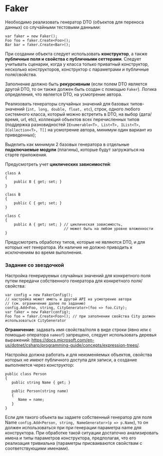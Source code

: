 # Faker

Необходимо реализовать генератор DTO (объектов для переноса данных) со случайными тестовыми данными:

    var faker = new Faker();
    Foo foo = faker.Create<Foo>();
    Bar bar = faker.Create<Bar>();
    
При создании объекта следует использовать **конструктор**, а также **публичные поля и свойства с публичными сеттерами**. Следует учитывать сценарии, когда у класса только приватный конструктор, несколько конструкторов, конструктор с параметрами и публичные поля/свойства.

Заполнение должно быть **рекурсивным** (если полем DTO является другой DTO, то он также должен быть создан с помощью `Faker`). Логика определения, что является DTO, на усмотрение автора.

Реализовать генераторы случайных значений для базовых типов-значений (`int, long, double, float, etc`), строк, одного любого системного класса, который можно встретить в DTO, на выбор (дата/время, url, etc), коллекций объектов всех перечисленных типов (поддержка разновидностей `IEnumerable<T>, List<T>, IList<T>, ICollection<T>, T[]` на усмотрение автора, минимум один вариант из приведенных);

Выделить как минимум 2 базовых генератора в отдельные **подключаемые модули** (плагины), которые будут загружаться на старте приложения.

Предусмотреть учет **циклических зависимостей**:

    class A
    {
        public B { get; set; }
    }

    class B
    {
        public C { get; set; }
    }

    class C
    {
        public A { get; set; } // циклическая зависимость, 
                               // может быть на любом уровне вложенности
    }
    
Предусмотреть обработку типов, которые не являются DTO, и для которых нет генератора. Их наличие не должно приводить к исключениям во время выполнения.    

### Задание со звездочкой

Настройка генерируемых случайных значений для конкретного поля путем передачи собственного генератора для конкретного поля/свойства:

    var config = new FakerConfig();
    // настройка может иметь и другой API на усмотрение автора 
    // (см. ограничение далее по заданию)
    config.Add<Foo, string, CityGenerator>(foo => foo.City); 
    var faker = new Faker(config);
    Foo foo = faker.Create<Foo>(); // при заполнении свойства City должен использоваться CityGenerator
    
**Ограничение**: задавать имя свойства/поля в виде строки (явно или с помощью оператора `nameof`) запрещено, следует использовать деревья выражений: https://docs.microsoft.com/en-us/dotnet/csharp/programming-guide/concepts/expression-trees/.

Настройка должна работать и для неизменяемых объектов, свойства которых не имеют публичного доступа для записи, а создание выполняется через конструктор:

    public class Person
    {
       public string Name { get; }

       public Person(string name)
       {
          Name = name;
       }
    }
    
Если для такого объекта вы задаете собственный генератор для поля Name `config.Add<Person, string, NameGenerator>(p => p.Name`), то он должен использоваться при при генерации параметра name для конструктора. При обработке такой ситуации достаточно анализировать имена и типы параметров конструктора, предполагая, что его реализация тривиальна (параметры присваиваются свойствам с соответствующими именами). 
